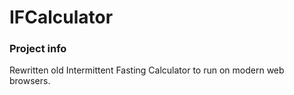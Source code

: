 # IFCalculator

### Project info

Rewritten old Intermittent Fasting Calculator to run on modern web browsers.
